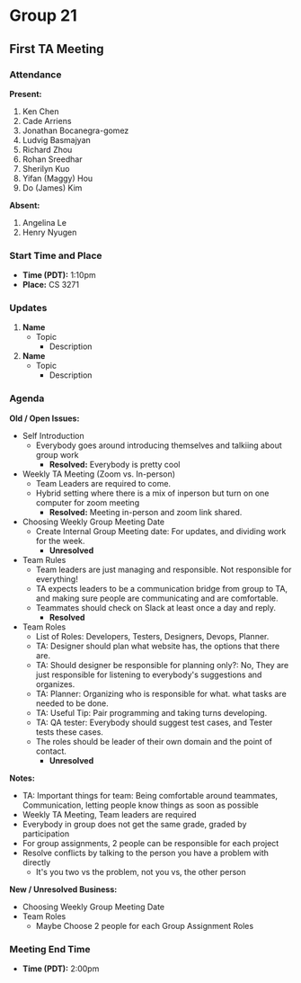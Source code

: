 # Group 21

## First TA Meeting

### Attendance
**Present:** 
1. Ken Chen
2. Cade Arriens
3. Jonathan Bocanegra-gomez
4. Ludvig Basmajyan
5. Richard Zhou
6. Rohan Sreedhar
7. Sherilyn Kuo
8. Yifan (Maggy) Hou
9. Do (James) Kim
   
**Absent:** 
1. Angelina Le
2. Henry Nyugen

### Start Time and Place
- **Time (PDT):** 1:10pm
- **Place:** CS 3271

### Updates <!-- Any updates that any members need to report -->
1. **Name**
   - Topic
     - Description
2. **Name**
   - Topic
     - Description

### Agenda
**Old / Open Issues:**  <!-- Any old/Open business from the previous meeting -->
- Self Introduction
  - Everybody goes around introducing themselves and talkiing about group work
    - **Resolved:** Everybody is pretty cool <!-- Only add when issue was resolved-->
- Weekly TA Meeting (Zoom vs. In-person)
  - Team Leaders are required to come. 
  - Hybrid setting where there is a mix of inperson but turn on one computer for zoom meeting
    - **Resolved:** Meeting in-person and zoom link shared.
- Choosing Weekly Group Meeting Date
  - Create Internal Group Meeting date: For updates, and dividing work for the week.
    - **Unresolved**
- Team Rules
  - Team leaders are just managing and responsible. Not responsible for everything!
  - TA expects leaders to be a communication bridge from group to TA, and making sure people are communicating and are comfortable.
  - Teammates should check on Slack at least once a day and reply.
    - **Resolved**
- Team Roles
  - List of Roles: Developers, Testers, Designers, Devops, Planner.
  - TA: Designer should plan what website has, the options that there are.
  - TA: Should designer be responsible for planning only?: No, They are just responsible for listening to everybody's suggestions and organizes. 
  - TA: Planner: Organizing who is responsible for what. what tasks are needed to be done. 
  - TA: Useful Tip: Pair programming and taking turns developing.
  - TA: QA tester: Everybody should suggest test cases, and Tester tests these cases.
  - The roles should be leader of their own domain and the point of contact. 
    - **Unresolved**


**Notes:**
- TA: Important things for team: Being comfortable around teammates, Communication, letting people know things as soon as possible
- Weekly TA Meeting, Team leaders are required
- Everybody in group does not get the same grade, graded by participation    
- For group assignments, 2 people can be responsible for each project
- Resolve conflicts by talking to the person you have a problem with directly
  - It's you two vs the problem, not you vs, the other person

**New / Unresolved Business:** <!-- New or still unresolved business to be discussed next Meeting (Even Open Issues that weren't resolved) -->
- Choosing Weekly Group Meeting Date
- Team Roles
  - Maybe Choose 2 people for each Group Assignment Roles

### Meeting End Time
- **Time (PDT):** 2:00pm